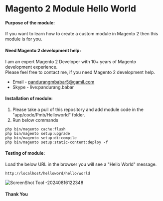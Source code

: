 # Magento 2 Module Hello World

#### Purpose of the module:
If you want to learn how to create a custom module in Magento 2 then this module is for you.

#### Need Magento 2 development help:
I am an expert Magento 2 Developer with 10+ years of Magento development experience.<br>
Please feel free to contact me, if you need Magento 2 development help.
* Email - pandurangmbabar5@gamil.com
* Skype - live:pandurang.babar
  
#### Installation of module:
  1. Please take a pull of this repository and add module code in the "app/code/Pmb/Helloworld" folder.
  2. Run below commands <br>

```
php bin/magento cache:flush 
php bin/magento setup:upgrade 
php bin/magento setup:di:compile 
php bin/magento setup:static-content:deploy -f
```
    
#### Testing of module:
Load the below URL in the browser you will see a "Hello World" message.<br>

```
http://localhost/helloword/hello/world
```
 ![ScreenShot Tool -20240816122348](https://github.com/user-attachments/assets/0696e2da-4420-403b-ab84-4cca9f1d9565)

#### Thank You
